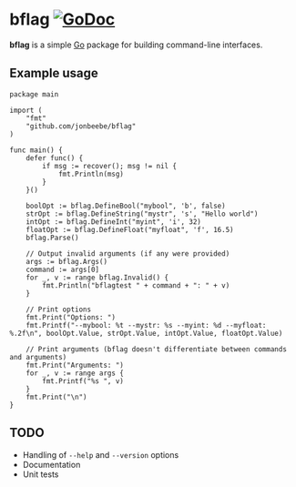 # bflag [![GoDoc](https://godoc.org/github.com/mitchellh/cli?status.png)](https://godoc.org/github.com/mitchellh/cli)

**bflag** is a simple [Go](https://golang.org) package for building command-line interfaces.

## Example usage

    package main

    import (
        "fmt"
        "github.com/jonbeebe/bflag"
    )

    func main() {
        defer func() {
            if msg := recover(); msg != nil {
                fmt.Println(msg)
            }
        }()

        boolOpt := bflag.DefineBool("mybool", 'b', false)
        strOpt := bflag.DefineString("mystr", 's', "Hello world")
        intOpt := bflag.DefineInt("myint", 'i', 32)
        floatOpt := bflag.DefineFloat("myfloat", 'f', 16.5)
        bflag.Parse()

        // Output invalid arguments (if any were provided)
        args := bflag.Args()
        command := args[0]
        for _, v := range bflag.Invalid() {
            fmt.Println("bflagtest " + command + ": " + v)
        }

        // Print options
        fmt.Print("Options: ")
        fmt.Printf("--mybool: %t --mystr: %s --myint: %d --myfloat: %.2f\n", boolOpt.Value, strOpt.Value, intOpt.Value, floatOpt.Value)

        // Print arguments (bflag doesn't differentiate between commands and arguments)
        fmt.Print("Arguments: ")
        for _, v := range args {
            fmt.Printf("%s ", v)
        }
        fmt.Print("\n")
    }

## TODO

* Handling of `--help` and `--version` options
* Documentation
* Unit tests
